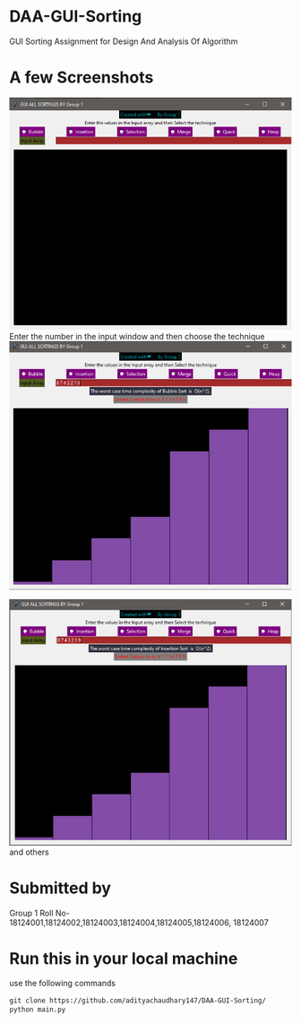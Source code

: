 # DAA-GUI-Sorting
 GUI Sorting Assignment for Design And Analysis Of Algorithm

# A few Screenshots 
![Starting Window](/images/png1.png)
<br>
Enter the number in the input window and then choose the technique
![Bubble Sort](/images/png2.png)

![Insetion Sort](/images/png3.png)
and others
# Submitted by
Group 1
Roll No- 
18124001,18124002,18124003,18124004,18124005,18124006,
18124007

# Run this in your local machine
use the following commands
```
git clone https://github.com/adityachaudhary147/DAA-GUI-Sorting/
python main.py
```